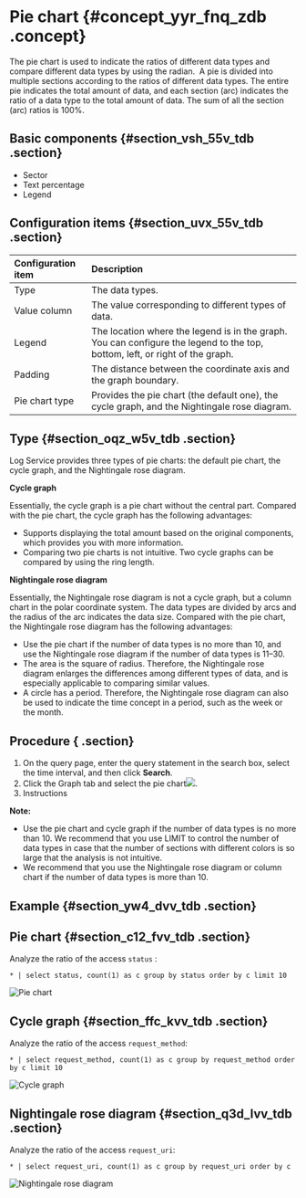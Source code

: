 # Pie chart {#concept_yyr_fnq_zdb .concept}

The pie chart is used to indicate the ratios of different data types and compare different data types by using the radian.  A pie is divided into multiple sections according to the ratios of different data types. The entire pie indicates the total amount of data, and each section \(arc\) indicates the ratio of a data type to the total amount of data. The sum of all the section \(arc\) ratios is 100%.

## Basic components {#section_vsh_55v_tdb .section}

-   Sector
-   Text percentage
-   Legend

## Configuration items {#section_uvx_55v_tdb .section}

|Configuration item|Description|
|:-----------------|:----------|
|Type|The data types.|
|Value column |The value corresponding to different types of data.|
|Legend |The location where the legend is in the graph. You can configure the legend to the top, bottom, left, or right of the graph.|
|Padding |The distance between the coordinate axis and the graph boundary.|
|Pie chart type|Provides the pie chart \(the default one\), the cycle graph, and the Nightingale rose diagram.|

## Type {#section_oqz_w5v_tdb .section}

Log Service provides three types of pie charts: the default pie chart, the cycle graph, and the Nightingale rose diagram.

**Cycle graph**

Essentially, the cycle graph is a pie chart without the central part. Compared with the pie chart, the cycle graph has the following advantages:

-   Supports displaying the total amount based on the original components, which provides you with more information.
-   Comparing two pie charts is not intuitive. Two cycle graphs can be compared by using the ring length.

**Nightingale rose diagram**

Essentially, the Nightingale rose diagram is not a cycle graph, but a column chart in the polar coordinate system. The data types are divided by arcs and the radius of the arc indicates the data size. Compared with the pie chart, the Nightingale rose diagram has the following advantages:

-   Use the pie chart if the number of data types is no more than 10, and use the Nightingale rose diagram if the number of data types is 11–30.
-   The area is the square of radius. Therefore, the Nightingale rose diagram enlarges the differences among different types of data, and is especially applicable to comparing similar values.
-   A circle has a period. Therefore, the Nightingale rose diagram can also be used to indicate the time concept in a period, such as the week or the month.

## Procedure { .section}

1.  On the query page, enter the query statement in the search box, select the time interval, and then click **Search**.
2.  Click the Graph tab and select the pie chart![](https://cdn.yuque.com/lark/2018/png/60648/1523181004950-79fc5b0d-22e7-4d35-a61a-bc3cd0b76235.png).
3.  Instructions

**Note:** 

-   Use the pie chart and cycle graph if the number of data types is no more than 10. We recommend that you use LIMIT to control the number of data types in case that the number of sections with different colors is so large that the analysis is not intuitive.
-   We recommend that you use the Nightingale rose diagram or column chart if the number of data types is more than 10.

## Example {#section_yw4_dvv_tdb .section}

## Pie chart {#section_c12_fvv_tdb .section}

Analyze the ratio of the access `status` :

```
* | select status, count(1) as c group by status order by c limit 10
```

![](images/5719_en-US.png "Pie chart")

## Cycle graph {#section_ffc_kvv_tdb .section}

Analyze the ratio of the access `request_method`:

```
* | select request_method, count(1) as c group by request_method order by c limit 10
```

![](images/5721_en-US.png "Cycle graph")

## Nightingale rose diagram {#section_q3d_lvv_tdb .section}

Analyze the ratio of the access `request_uri`:

```
* | select request_uri, count(1) as c group by request_uri order by c
```

![](images/5722_en-US.png "Nightingale rose diagram ")


